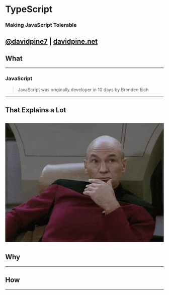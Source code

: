 # TypeScript
### Making JavaScript Tolerable
[@davidpine7](https://twitter.com/davidpine7) | [davidpine.net](http://davidpine.net/)
---
## What
---
### JavaScript
> JavaScript was originally developer in 10 days by Brenden Eich
---
## That Explains a Lot
![Face Palm](assets/face-palm.gif)
---
## Why

---
## How
---

